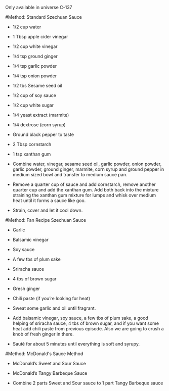 Only available in universe C-137

#Method: Standard Szechuan Sauce
 - 1/2 cup water
 - 1 Tbsp apple cider vinegar
 - 1/2 cup white vinegar
 - 1/4 tsp ground ginger
 - 1/4 tsp garlic powder
 - 1/4 tsp onion powder
 - 1/2 tbs Sesame seed oil
 - 1/2 cup of soy sauce
 - 1/2 cup white sugar
 - 1/4 yeast extract (marmite)
 - 1/4 dextrose (corn syrup)
 - Ground black pepper to taste
 - 2 Tbsp cornstarch
 - 1 tsp xanthan gum

  - Combine water, vinegar, sesame seed oil, garlic powder, onion powder, garlic powder, ground ginger, marmite, corn syrup and ground pepper in medium sized bowl and transfer to medium sauce pan.
  -  Remove a quarter cup of sauce and add cornstarch, remove another quarter cup and add the xanthan gum. Add both back into the mixture straining the xanthan gum mixture for lumps and whisk over medium heat until it forms a sauce like goo.
  - Strain, cover and let it cool down.


#Method: Fan Recipe Szechuan Sauce
 - Garlic
 - Balsamic vinegar
 - Soy sauce
 - A few tbs of plum sake
 - Sriracha sauce
 - 4 tbs of brown sugar
 - Gresh ginger
 - Chili paste (if you’re looking for heat)

 - Sweat some garlic and oil until fragrant.
 - Add balsamic vinegar, soy sauce, a few tbs of plum sake, a good helping of sriracha sauce, 4 tbs of brown sugar, and if you want some heat add chili paste from previous episode. Also we are going to crush a knob of fresh ginger in there.
 - Sauté for about 5 minutes until everything is soft and syrupy.


#Method: McDonald's Sauce Method
 - McDonald’s Sweet and Sour Sauce
 - McDonald’s Tangy Barbeque Sauce

 - Combine 2 parts Sweet and Sour sauce to 1 part Tangy Barbeque sauce
